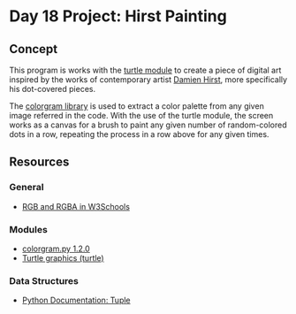 # Day 18 Project: Hirst Painting

## Concept

This program is works with the [turtle module](https://docs.python.org/3/library/turtle.html) to
create a piece of digital art inspired by the works of contemporary artist
[Damien Hirst](https://en.wikipedia.org/wiki/Damien_Hirst), more specifically his dot-covered
pieces.

The [colorgram library](https://pypi.org/project/colorgram.py/) is used to extract a color
palette from any given image referred in the code. With the use of the turtle module, the
screen works as a canvas for a brush to paint any given number of random-colored dots in
a row, repeating the process in a row above for any given times.

## Resources

### General

- [RGB and RGBA in W3Schools](https://www.w3schools.com/colors/colors_rgb.asp)

### Modules

- [colorgram.py 1.2.0](https://pypi.org/project/colorgram.py/)
- [Turtle graphics (turtle)](https://docs.python.org/3/library/turtle.html)

### Data Structures

- [Python Documentation: Tuple](https://docs.python.org/3/tutorial/datastructures.html#tuples-and-sequences)

